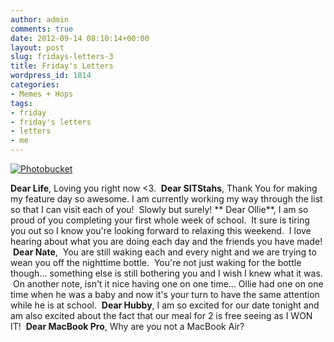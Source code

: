 ```yaml
---
author: admin
comments: true
date: 2012-09-14 08:10:14+00:00
layout: post
slug: fridays-letters-3
title: Friday's Letters
wordpress_id: 1814
categories:
- Memes + Hops
tags:
- friday
- friday's letters
- letters
- me
---
```


[![Photobucket](http://i1225.photobucket.com/albums/ee391/ashleyjps2326/Design/fridaysletters.png)](http://comeoneileen86.blogspot.com)

**Dear Life**, Loving you right now <3.  **Dear SITStahs**, Thank You for making my feature day so awesome. I am currently working my way through the list so that I can visit each of you!  Slowly but surely! ** Dear Ollie**, I am so proud of you completing your first whole week of school.  It sure is tiring you out so I know you're looking forward to relaxing this weekend.  I love hearing about what you are doing each day and the friends you have made!  **Dear Nate**,  You are still waking each and every night and we are trying to wean you off the nighttime bottle.  You're not just waking for the bottle though... something else is still bothering you and I wish I knew what it was.  On another note, isn't it nice having one on one time... Ollie had one on one time when he was a baby and now it's your turn to have the same attention while he is at school.  **Dear Hubby**, I am so excited for our date tonight and am also excited about the fact that our meal for 2 is free seeing as I WON IT!  **Dear MacBook Pro**, Why are you not a MacBook Air?


